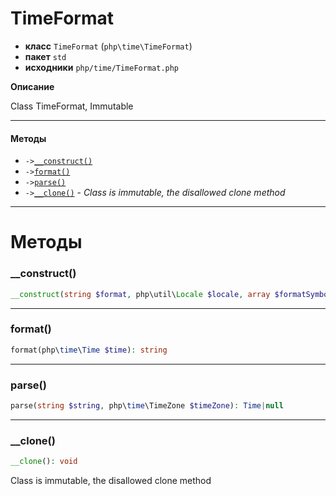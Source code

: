 # TimeFormat

- **класс** `TimeFormat` (`php\time\TimeFormat`)
- **пакет** `std`
- **исходники** `php/time/TimeFormat.php`

**Описание**

Class TimeFormat, Immutable

---

#### Методы

- `->`[`__construct()`](#method-__construct)
- `->`[`format()`](#method-format)
- `->`[`parse()`](#method-parse)
- `->`[`__clone()`](#method-__clone) - _Class is immutable, the disallowed clone method_

---
# Методы

<a name="method-__construct"></a>

### __construct()
```php
__construct(string $format, php\util\Locale $locale, array $formatSymbols): void
```

---

<a name="method-format"></a>

### format()
```php
format(php\time\Time $time): string
```

---

<a name="method-parse"></a>

### parse()
```php
parse(string $string, php\time\TimeZone $timeZone): Time|null
```

---

<a name="method-__clone"></a>

### __clone()
```php
__clone(): void
```
Class is immutable, the disallowed clone method